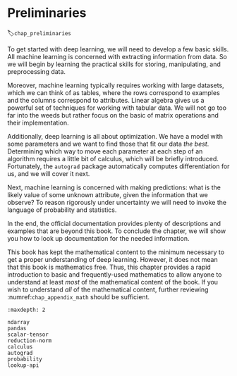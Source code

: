 #  Preliminaries
:label:`chap_preliminaries`

To get started with deep learning,
we will need to develop a few basic skills.
All machine learning is concerned
with extracting information from data.
So we will begin by learning the practical skills
for storing, manipulating, and preprocessing data.

Moreover, machine learning typically requires
working with large datasets, which we can think of as tables,
where the rows correspond to examples
and the columns correspond to attributes.
Linear algebra gives us a powerful set of techniques
for working with tabular data.
We will not go too far into the weeds but rather focus on the basic
of matrix operations and their implementation.

Additionally, deep learning is all about optimization.
We have a model with some parameters and
we want to find those that fit our data *the best*.
Determining which way to move each parameter at each step of an algorithm
requires a little bit of calculus, which will be briefly introduced.
Fortunately, the `autograd` package automatically computes differentiation for us,
and we will cover it next.

Next, machine learning is concerned with making predictions:
what is the likely value of some unknown attribute,
given the information that we observe?
To reason rigorously under uncertainty
we will need to invoke the language of probability and statistics.

In the end, the official documentation provides
plenty of descriptions and examples that are beyond this book.
To conclude the chapter, we will show you how to look up documentation for
the needed information.

This book has kept the mathematical content to the minimum necessary
to get a proper understanding of deep learning.
However, it does not mean that
this book is mathematics free.
Thus, this chapter provides a rapid introduction to
basic and frequently-used mathematics to allow anyone to understand
at least *most* of the mathematical content of the book.
If you wish to understand *all* of the mathematical content,
further reviewing :numref:`chap_appendix_math` should be sufficient.

```toc
:maxdepth: 2

ndarray
pandas
scalar-tensor
reduction-norm
calculus
autograd
probability
lookup-api
```

